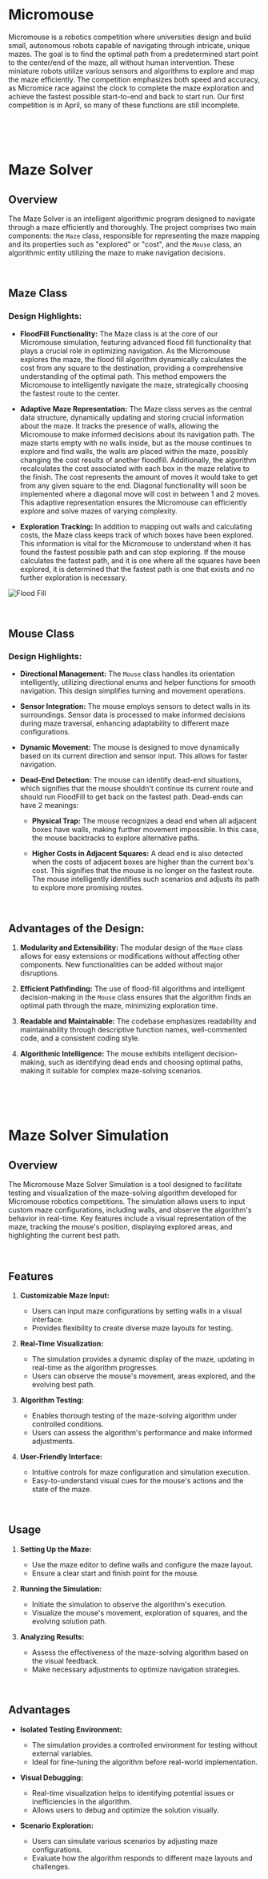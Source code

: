 # Micromouse

Micromouse is a robotics competition where universities design and build small, autonomous robots capable of navigating through intricate, unique mazes. The goal is to find the optimal path from a predetermined start point to the center/end of the maze, all without human intervention. These miniature robots utilize various sensors and algorithms to explore and map the maze efficiently. The competition emphasizes both speed and accuracy, as Micromice race against the clock to complete the maze exploration and achieve the fastest possible start-to-end and back to start run. Our first competition is in April, so many of these functions are still incomplete. 

<br><br><br>

# Maze Solver

## Overview

The Maze Solver is an intelligent algorithmic program designed to navigate through a maze efficiently and thoroughly. The project comprises two main components: the `Maze` class, responsible for representing the maze mapping and its properties such as "explored" or "cost", and the `Mouse` class, an algorithmic entity utilizing the maze to make navigation decisions.

<br>

## Maze Class

### Design Highlights:

- **FloodFill Functionality:** The Maze class is at the core of our Micromouse simulation, featuring advanced flood fill functionality that plays a crucial role in optimizing navigation. As the Micromouse explores the maze, the flood fill algorithm dynamically calculates the cost from any square to the destination, providing a comprehensive understanding of the optimal path. This method empowers the Micromouse to intelligently navigate the maze, strategically choosing the fastest route to the center.


- **Adaptive Maze Representation:** The Maze class serves as the central data structure, dynamically updating and storing crucial information about the maze. It tracks the presence of walls, allowing the Micromouse to make informed decisions about its navigation path. The maze starts empty with no walls inside, but as the mouse continues to explore and find walls, the walls are placed within the maze, possibly changing the cost results of another floodfill. Additionally, the algorithm recalculates the cost associated with each box in the maze relative to the finish. The cost represents the amount of moves it would take to get from any given square to the end. Diagonal functionality will soon be implemented where a diagonal move will cost in between 1 and 2 moves. This adaptive representation ensures the Micromouse can efficiently explore and solve mazes of varying complexity.


- **Exploration Tracking:** In addition to mapping out walls and calculating costs, the Maze class keeps track of which boxes have been explored. This information is vital for the Micromouse to understand when it has found the fastest possible path and can stop exploring. If the mouse calculates the fastest path, and it is one where all the squares have been explored, it is determined that the fastest path is one that exists and no further exploration is necessary.

![Flood Fill](pictures/IMG_8340.jpg)

<br>

## Mouse Class

### Design Highlights:

- **Directional Management:** The `Mouse` class handles its orientation intelligently, utilizing directional enums and helper functions for smooth navigation. This design simplifies turning and movement operations.

- **Sensor Integration:** The mouse employs sensors to detect walls in its surroundings. Sensor data is processed to make informed decisions during maze traversal, enhancing adaptability to different maze configurations.

- **Dynamic Movement:** The mouse is designed to move dynamically based on its current direction and sensor input. This allows for faster navigation.

- **Dead-End Detection:** The mouse can identify dead-end situations, which signifies that the mouse shouldn't continue its current route and should run FloodFill to get back on the fastest path. Dead-ends can have 2 meanings:

  - **Physical Trap:** The mouse recognizes a dead end when all adjacent boxes have walls, making further movement impossible. In this case, the mouse backtracks to explore alternative paths.

  - **Higher Costs in Adjacent Squares:** A dead end is also detected when the costs of adjacent boxes are higher than the current box's cost. This signifies that the mouse is no longer on the fastest route. The mouse intelligently identifies such scenarios and adjusts its path to explore more promising routes.

<br>

## Advantages of the Design:

1. **Modularity and Extensibility:** The modular design of the `Maze` class allows for easy extensions or modifications without affecting other components. New functionalities can be added without major disruptions.

2. **Efficient Pathfinding:** The use of flood-fill algorithms and intelligent decision-making in the `Mouse` class ensures that the algorithm finds an optimal path through the maze, minimizing exploration time.

3. **Readable and Maintainable:** The codebase emphasizes readability and maintainability through descriptive function names, well-commented code, and a consistent coding style.

4. **Algorithmic Intelligence:** The mouse exhibits intelligent decision-making, such as identifying dead ends and choosing optimal paths, making it suitable for complex maze-solving scenarios.



<br><br><br>

# Maze Solver Simulation

## Overview

The Micromouse Maze Solver Simulation is a tool designed to facilitate testing and visualization of the maze-solving algorithm developed for Micromouse robotics competitions. The simulation allows users to input custom maze configurations, including walls, and observe the algorithm's behavior in real-time. Key features include a visual representation of the maze, tracking the mouse's position, displaying explored areas, and highlighting the current best path.

<br>

## Features

1. **Customizable Maze Input:**
   - Users can input maze configurations by setting walls in a visual interface.
   - Provides flexibility to create diverse maze layouts for testing.

2. **Real-Time Visualization:**
   - The simulation provides a dynamic display of the maze, updating in real-time as the algorithm progresses.
   - Users can observe the mouse's movement, areas explored, and the evolving best path.

3. **Algorithm Testing:**
   - Enables thorough testing of the maze-solving algorithm under controlled conditions.
   - Users can assess the algorithm's performance and make informed adjustments.

4. **User-Friendly Interface:**
   - Intuitive controls for maze configuration and simulation execution.
   - Easy-to-understand visual cues for the mouse's actions and the state of the maze.

<br>

## Usage

1. **Setting Up the Maze:**
   - Use the maze editor to define walls and configure the maze layout.
   - Ensure a clear start and finish point for the mouse.

2. **Running the Simulation:**
   - Initiate the simulation to observe the algorithm's execution.
   - Visualize the mouse's movement, exploration of squares, and the evolving solution path.

3. **Analyzing Results:**
   - Assess the effectiveness of the maze-solving algorithm based on the visual feedback.
   - Make necessary adjustments to optimize navigation strategies.

<br>

## Advantages

- **Isolated Testing Environment:**
  - The simulation provides a controlled environment for testing without external variables.
  - Ideal for fine-tuning the algorithm before real-world implementation.

- **Visual Debugging:**
  - Real-time visualization helps to identifying potential issues or inefficiencies in the algorithm.
  - Allows users to debug and optimize the solution visually.

- **Scenario Exploration:**
  - Users can simulate various scenarios by adjusting maze configurations.
  - Evaluate how the algorithm responds to different maze layouts and challenges.
